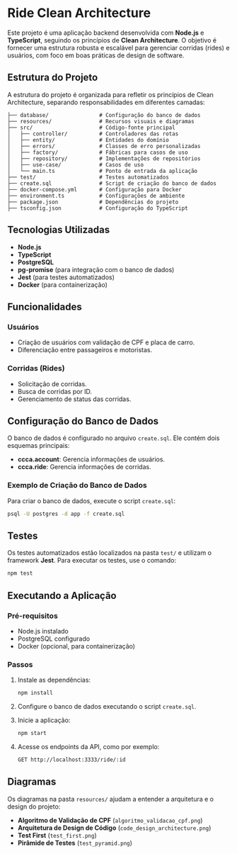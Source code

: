 # Ride Clean Architecture

Este projeto é uma aplicação backend desenvolvida com **Node.js** e **TypeScript**, seguindo os princípios de **Clean Architecture**. O objetivo é fornecer uma estrutura robusta e escalável para gerenciar corridas (rides) e usuários, com foco em boas práticas de design de software.

## Estrutura do Projeto

A estrutura do projeto é organizada para refletir os princípios de Clean Architecture, separando responsabilidades em diferentes camadas:

```
├── database/                # Configuração do banco de dados
├── resources/               # Recursos visuais e diagramas
├── src/                     # Código-fonte principal
│   ├── controller/          # Controladores das rotas
│   ├── entity/              # Entidades do domínio
│   ├── errors/              # Classes de erro personalizadas
│   ├── factory/             # Fábricas para casos de uso
│   ├── repository/          # Implementações de repositórios
│   ├── use-case/            # Casos de uso
│   └── main.ts              # Ponto de entrada da aplicação
├── test/                    # Testes automatizados
├── create.sql               # Script de criação do banco de dados
├── docker-compose.yml       # Configuração para Docker
├── environment.ts           # Configurações de ambiente
├── package.json             # Dependências do projeto
├── tsconfig.json            # Configuração do TypeScript
```

## Tecnologias Utilizadas

- **Node.js**
- **TypeScript**
- **PostgreSQL**
- **pg-promise** (para integração com o banco de dados)
- **Jest** (para testes automatizados)
- **Docker** (para containerização)

## Funcionalidades

### Usuários

- Criação de usuários com validação de CPF e placa de carro.
- Diferenciação entre passageiros e motoristas.

### Corridas (Rides)

- Solicitação de corridas.
- Busca de corridas por ID.
- Gerenciamento de status das corridas.

## Configuração do Banco de Dados

O banco de dados é configurado no arquivo `create.sql`. Ele contém dois esquemas principais:

- **ccca.account**: Gerencia informações de usuários.
- **ccca.ride**: Gerencia informações de corridas.

### Exemplo de Criação do Banco de Dados

Para criar o banco de dados, execute o script `create.sql`:

```bash
psql -U postgres -d app -f create.sql
```

## Testes

Os testes automatizados estão localizados na pasta `test/` e utilizam o framework **Jest**. Para executar os testes, use o comando:

```bash
npm test
```

## Executando a Aplicação

### Pré-requisitos

- Node.js instalado
- PostgreSQL configurado
- Docker (opcional, para containerização)

### Passos

1. Instale as dependências:

   ```bash
   npm install
   ```

2. Configure o banco de dados executando o script `create.sql`.

3. Inicie a aplicação:

   ```bash
   npm start
   ```

4. Acesse os endpoints da API, como por exemplo:
   ```bash
   GET http://localhost:3333/ride/:id
   ```

## Diagramas

Os diagramas na pasta `resources/` ajudam a entender a arquitetura e o design do projeto:

- **Algoritmo de Validação de CPF** (`algoritmo_validacao_cpf.png`)
- **Arquitetura de Design de Código** (`code_design_architecture.png`)
- **Test First** (`test_first.png`)
- **Pirâmide de Testes** (`test_pyramid.png`)
